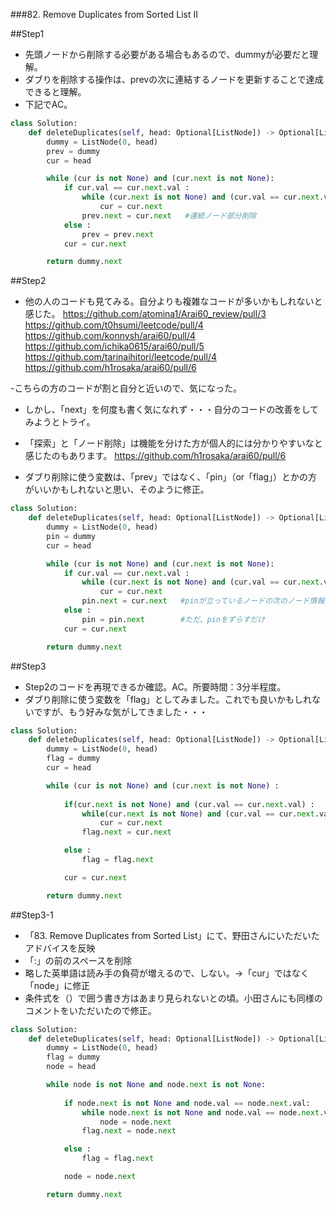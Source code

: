 ###82. Remove Duplicates from Sorted List II

##Step1
- 先頭ノードから削除する必要がある場合もあるので、dummyが必要だと理解。
- ダブりを削除する操作は、prevの次に連結するノードを更新することで達成できると理解。
- 下記でAC。
```python
class Solution:
    def deleteDuplicates(self, head: Optional[ListNode]) -> Optional[ListNode]:
        dummy = ListNode(0, head)
        prev = dummy
        cur = head

        while (cur is not None) and (cur.next is not None):
            if cur.val == cur.next.val :
                while (cur.next is not None) and (cur.val == cur.next.val):
                    cur = cur.next
                prev.next = cur.next   #連続ノード部分削除
            else :
                prev = prev.next
            cur = cur.next

        return dummy.next
```

##Step2
- 他の人のコードも見てみる。自分よりも複雑なコードが多いかもしれないと感じた。
https://github.com/atomina1/Arai60_review/pull/3
https://github.com/t0hsumi/leetcode/pull/4
https://github.com/konnysh/arai60/pull/4
https://github.com/ichika0615/arai60/pull/5
https://github.com/tarinaihitori/leetcode/pull/4
https://github.com/h1rosaka/arai60/pull/6

-こちらの方のコードが割と自分と近いので、気になった。
- しかし、「next」を何度も書く気になれず・・・自分のコードの改善をしてみようとトライ。
- 「探索」と「ノード削除」は機能を分けた方が個人的には分かりやすいなと感じたのもあります。
https://github.com/h1rosaka/arai60/pull/6

- ダブり削除に使う変数は、「prev」ではなく、「pin」（or「flag」）とかの方がいいかもしれないと思い、そのように修正。
```python
class Solution:
    def deleteDuplicates(self, head: Optional[ListNode]) -> Optional[ListNode]:
        dummy = ListNode(0, head)
        pin = dummy
        cur = head

        while (cur is not None) and (cur.next is not None):
            if cur.val == cur.next.val :
                while (cur.next is not None) and (cur.val == cur.next.val):
                    cur = cur.next
                pin.next = cur.next   #pinが立っているノードの次のノード情報を更新して、連続ノード部分削除
            else :
                pin = pin.next        #ただ、pinをずらすだけ
            cur = cur.next

        return dummy.next
```

##Step3
- Step2のコードを再現できるか確認。AC。所要時間：3分半程度。
- ダブり削除に使う変数を「flag」としてみました。これでも良いかもしれないですが、もう好みな気がしてきました・・・

```python
class Solution:
    def deleteDuplicates(self, head: Optional[ListNode]) -> Optional[ListNode]:
        dummy = ListNode(0, head)
        flag = dummy
        cur = head

        while (cur is not None) and (cur.next is not None) :
            
            if(cur.next is not None) and (cur.val == cur.next.val) :
                while(cur.next is not None) and (cur.val == cur.next.val) :
                    cur = cur.next
                flag.next = cur.next

            else :
                flag = flag.next

            cur = cur.next

        return dummy.next

```

##Step3-1
- 「83. Remove Duplicates from Sorted List」にて、野田さんにいただいたアドバイスを反映
 - 「:」の前のスペースを削除
 - 略した英単語は読み手の負荷が増えるので、しない。->「cur」ではなく「node」に修正
 - 条件式を（）で囲う書き方はあまり見られないとの頃。小田さんにも同様のコメントをいただいたので修正。
```python
class Solution:
    def deleteDuplicates(self, head: Optional[ListNode]) -> Optional[ListNode]:
        dummy = ListNode(0, head)
        flag = dummy
        node = head

        while node is not None and node.next is not None:
            
            if node.next is not None and node.val == node.next.val:
                while node.next is not None and node.val == node.next.val:
                    node = node.next
                flag.next = node.next

            else :
                flag = flag.next

            node = node.next

        return dummy.next
```
